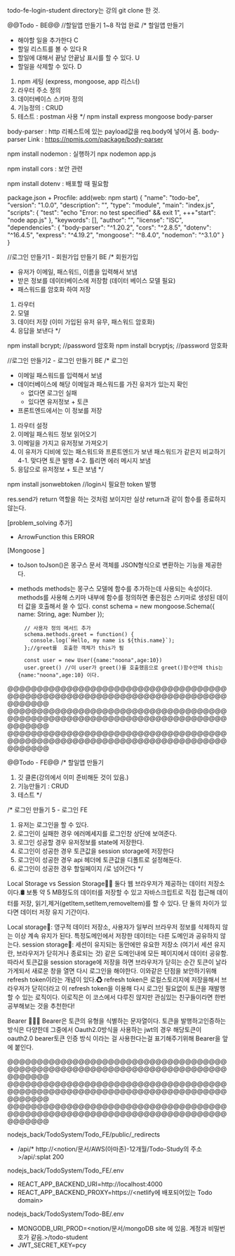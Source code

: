 todo-fe-login-student directory는 강의 git clone 한 것.

@@Todo - BE@@
//할일앱 만들기 1~8 작업 완료
/* 할일앱 만들기
- 해야할 일을 추가한다 C
- 할일 리스트를 볼 수 있다 R
- 할일에 대해서 끝남 안끝남 표시를 할 수 있다. U
- 할일을 삭제할 수 있다. D

1. npm 세팅 (express, mongoose, app 리스너)
2. 라우터 주소 정의
3. 데이터베이스 스키마 정의
4. 기능정의 : CRUD
5. 테스트 : postman 사용
*/
npm install express mongoose body-parser

body-parser : http 리퀘스트에 있는 payload값을 req.body에 넣어서 줌.
body-parser Link : https://npmjs.com/package/body-parser

npm install nodemon : 실행하기 npx nodemon app.js

npm install cors : 보안 관련

npm install dotenv : 배포할 때 필요함


package.json + Procfile: add(web: npm start)
{
  "name": "todo-be",
  "version": "1.0.0",
  "description": "",
  "type": "module",
  "main": "index.js",
  "scripts": {
    "test": "echo \"Error: no test specified\" && exit 1",
    +++"start": "node app.js"
  },
  "keywords": [],
  "author": "",
  "license": "ISC",
  "dependencies": {
    "body-parser": "^1.20.2",
    "cors": "^2.8.5",
    "dotenv": "^16.4.5",
    "express": "^4.19.2",
    "mongoose": "^8.4.0",
    "nodemon": "^3.1.0"
  }
}


//로그인 만들기1 - 회원가입 만들기 BE
/* 회원가입
- 유저가 이메일, 패스워드, 이름을 입력해서 보냄
- 받은 정보를 데이터베이스에 저장함 (데이터 베이스 모델 필요)
- 패스워드를 암호화 하여 저장

1. 라우터
2. 모델
3. 데이터 저장 (이미 가입된 유저 유무, 패스워드 암호화)
4. 응답을 보낸다
*/

npm install bcrypt; //password 암호화
npm install bcryptjs; //password 암호화


//로그인 만들기2 - 로그인 만들기 BE
/* 로그인
- 이메일 패스워드를 입력해서 보냄
- 데이터베이스에 해당 이메일과 패스워드를 가진 유저가 있는지 확인
  - 없다면 로그인 실패
  - 있다면 유저정보 + 토큰
- 프론트엔드에서는 이 정보를 저장

1. 라우터 설정
2. 이메일 패스워드 정보 읽어오기
3. 이메일을 가지고 유저정보 가져오기
4. 이 유저가 디비에 있는 패스워드와 프론트엔드가 보낸 패스워드가 같은지 비교하기
  4-1. 맞다면 토큰 발행
  4-2. 틀리면 에러 메시지 보냄
5. 응답으로 유저정보 + 토큰 보냄
*/

npm install jsonwebtoken //login시 필요한 token 발행

res.send가 return 역할을 하는 것처럼 보이지만 실상 return과 같이 함수를 종료하지 않는다.

[problem_solving 추가]
  + ArrowFunction this ERROR

[Mongoose ]
  + toJson
      toJson()은 몽구스 문서 객체를 JSON형식으로 변환하는 기능을 제공한다.

  + methods
      methods는 몽구스 모델에 함수를 추가하는데 사용되는 속성이다. methods를 사용해 스키마 내부에 함수를 정의하면 좋은점은 스키마로 생성된 데이터 값을 호출해서 쓸 수 있다.
          const schema = new mongoose.Schema({
            name: String,  age: Number
          });

          // 사용자 정의 메서드 추가
          schema.methods.greet = function() {
            console.log(`Hello, my name is ${this.name}`);
          };//greet를  호출한 객체가 this가 됨 

          const user = new User({name:"noona",age:10})
          user.greet() //이 user가 greet()를 호출했음으로 greet()함수안에 this는 {name:"noona",age:10} 이다. 



@@@@@@@@@@@@@@@@@@@@@@@@@@@@@@@@@@@@@@@@@@@@@@@@@@@@@@@@@@@@@@@@@@@@@@@@@@@@@@@@@
@@@@@@@@@@@@@@@@@@@@@@@@@@@@@@@@@@@@@@@@@@@@@@@@@@@@@@@@@@@@@@@@@@@@@@@@@@@@@@@@@
@@@@@@@@@@@@@@@@@@@@@@@@@@@@@@@@@@@@@@@@@@@@@@@@@@@@@@@@@@@@@@@@@@@@@@@@@@@@@@@@@

@@Todo - FE@@
/* 할일앱 만들기
1. 깃 클론(강의에서 이미 준비해둔 것이 있음.)
2. 기능만들기 : CRUD
3. 테스트
*/

/* 로그인 만들기 5 - 로그인 FE
1. 유저는 로그인을 할 수 있다.
2. 로그인이 실패한 경우 에러메세지를 로그인창 상단에 보여준다.
3. 로그인 성공할 경우 유저정보를 state에 저장한다.
4. 로그인이 성공한 경우 토큰값을 session storage에 저장한다
5. 로그인이 성공한 경우 api 헤더에 토큰값을 디폴트로 설정해둔다.
6. 로그인이 성공한 경우 할일페이지 /로 넘어간다
*/


Local Storage vs Session Storage🤼‍♂️
둘다 웹 브라우저가 제공하는 데이터 저장소이다.🛢 보통 약 5 MB정도의 데이터를 저장할 수 있고 자바스크립트로 직접 접근해 데이터를 저장, 읽기,제거(getItem,setItem,removeItem)를 할 수 있다.
단 둘의 차이가 있다면 데이터 저장 유지 기간이다.

Local storage👴: 영구적 데이터 저장소, 사용자가 일부러 브라우저 정보를 삭제하지 않는 이상 계속 유지가 된다. 특정도메인에서 저장한 데이터는 다른 도메인과 공유하지 않는다.
session storage🎈: 세션이 유지되는 동안에만 유요한 저장소 (여기서 세션 유지란, 브라우저가 닫히거나 종료되는 것) 같은 도메인내에 모든 페이지에서 데이터 공유함.
따라서 토큰값을 session storage에 저장을 하면 브라우저가 닫히는 순간 토큰이 날라가게되서 새로운 창을 열면 다시 로그인을 해야한다. 이와같은 단점을 보안하기위해 refresh token이라는 개념이 있다.♻ refresh token은 로컬스토리지에 저장을해서 브라우저가 닫히더라고 이 refresh token을 이용해 다시 로그인 필요없이 토큰을 재발행 할 수 있는 로직이다. 이로직은 이 코스에서 다루진 않지만 관심있는 친구들이라면 한번 공부해보는 것을 추천한다!


Bearer 🕵️‍♂️🎫
Bearer은 토큰의 유형을 식별하는 문자열이다. 토큰을 발행하고인증하는 방식은 다양한데 그중에서 Oauth2.0방식을 사용하는 jwt의 경우 해당토큰이 oauth2.0 bearer토큰 인증 방식 이라는 걸 사용한다는걸 표기해주기위해 Bearer을 앞에 붙인다.

@@@@@@@@@@@@@@@@@@@@@@@@@@@@@@@@@@@@@@@@@@@@@@@@@@@@@@@@@@@@@@@@@@@@@@@@@@@@@@@@@
@@@@@@@@@@@@@@@@@@@@@@@@@@@@@@@@@@@@@@@@@@@@@@@@@@@@@@@@@@@@@@@@@@@@@@@@@@@@@@@@@
@@@@@@@@@@@@@@@@@@@@@@@@@@@@@@@@@@@@@@@@@@@@@@@@@@@@@@@@@@@@@@@@@@@@@@@@@@@@@@@@@

nodejs_back/TodoSystem/Todo_FE/public/_redirects
  - /api/* http://<notion/문서/AWS(아마존)-12개월/Todo-Study의 주소>/api/:splat 200

nodejs_back/TodoSystem/Todo_FE/.env
  - REACT_APP_BACKEND_URI=http://localhost:4000
  - REACT_APP_BACKEND_PROXY=https://<netlify에 배포되어있는 Todo domain>

nodejs_back/TodoSystem/Todo-BE/.env
  - MONGODB_URI_PROD=<notion/문서/mongoDB site 에 있음. 계정과 비밀번호가 같음.>/todo-student
  - JWT_SECRET_KEY=pcy